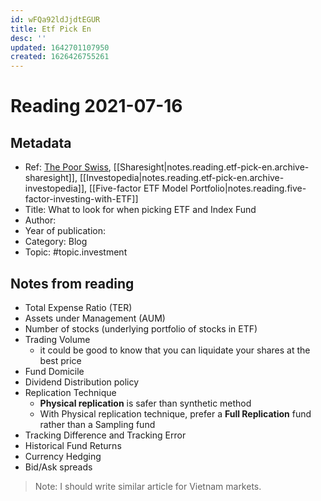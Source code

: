 ```yaml
---
id: wFQa92ldJjdtEGUR
title: Etf Pick En
desc: ''
updated: 1642701107950
created: 1626426755261
---
```

# Reading 2021-07-16

## Metadata

- Ref: [The Poor Swiss](https://thepoorswiss.com/how-to-choose-index-fund-etf/), [[Sharesight|notes.reading.etf-pick-en.archive-sharesight]], [[Investopedia|notes.reading.etf-pick-en.archive-investopedia]], [[Five-factor ETF Model Portfolio|notes.reading.five-factor-investing-with-ETF]]
- Title: What to look for when picking ETF and Index Fund
- Author: 
- Year of publication: 
- Category: Blog
- Topic: #topic.investment

## Notes from reading

- Total Expense Ratio (TER)
- Assets under Management (AUM)
- Number of stocks (underlying portfolio of stocks in ETF)
- Trading Volume
    - it could be good to know that you can liquidate your shares at the best price
- Fund Domicile
- Dividend Distribution policy
- Replication Technique
    - **Physical replication** is safer than synthetic method
    - With Physical replication technique, prefer a **Full Replication** fund rather than a Sampling fund
- Tracking Difference and Tracking Error
- Historical Fund Returns
- Currency Hedging
- Bid/Ask spreads

> Note: I should write similar article for Vietnam markets.
